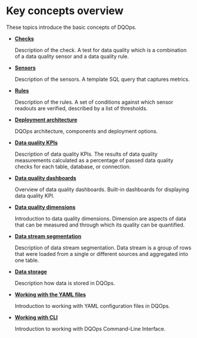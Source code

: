 # Key concepts overview

These topics introduce the basic concepts of DQOps.

 - **[Checks](./checks/index.md)**

    Description of the check. A test for data quality which is a combination of a data quality sensor and a data quality rule.


 - **[Sensors](./sensors/sensors.md)**

    Description of the sensors. A template SQL query that captures metrics.


 - **[Rules](./rules/rules.md)**

    Description of the rules. A set of conditions against which sensor readouts are verified, described by a list of thresholds.

 - **[Deployment architecture](./architecture/dqops-architecture.md)**

    DQOps architecture, components and deployment options.


 - **[Data quality KPIs](./data-quality-kpis/data-quality-kpis.md)**

    Description of data quality KPIs. The results of data quality measurements calculated as a percentage of passed data quality checks for each table, database, or connection.


 - **[Data quality dashboards](./data-quality-dashboards/data-quality-dashboards.md)**

    Overview of data quality dashboards. Built-in dashboards for displaying data quality KPI.


 - **[Data quality dimensions](./data-quality-dimensions/data-quality-dimensions.md)**

    Introduction to data quality dimensions. Dimension are aspects of data that can be measured and through which its quality can be quantified.


- **[Data stream segmentation](data-grouping/data-grouping.md)**

    Description of data stream segmentation. Data stream is a group of rows that were loaded from a single or different sources and aggregated into one table.


- **[Data storage](./data-storage/data-storage.md)**

    Description how data is stored in DQOps.
 

- **[Working with the YAML files](./working-with-yaml-files/working-with-yaml-files.md)**

    Introduction to working with YAML configuration files in DQOps.


- **[Working with CLI](./working-with-cli/working-with-cli.md)**

    Introduction to working with DQOps Command-Line Interface.

 
